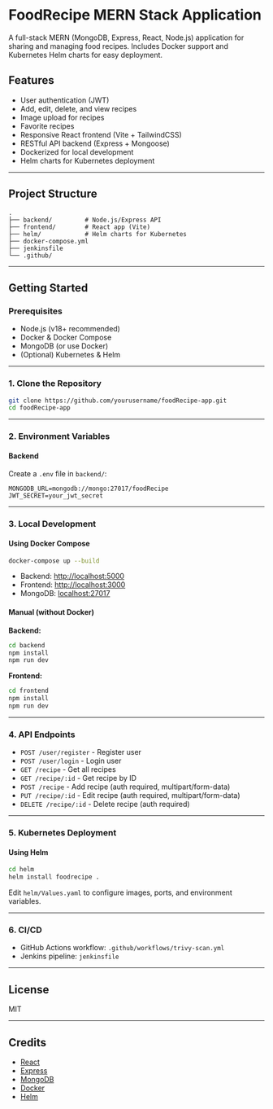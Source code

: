 # FoodRecipe MERN Stack Application

A full-stack MERN (MongoDB, Express, React, Node.js) application for sharing and managing food recipes. Includes Docker support and Kubernetes Helm charts for easy deployment.

## Features

- User authentication (JWT)
- Add, edit, delete, and view recipes
- Image upload for recipes
- Favorite recipes
- Responsive React frontend (Vite + TailwindCSS)
- RESTful API backend (Express + Mongoose)
- Dockerized for local development
- Helm charts for Kubernetes deployment

---

## Project Structure

```
.
├── backend/         # Node.js/Express API
├── frontend/        # React app (Vite)
├── helm/            # Helm charts for Kubernetes
├── docker-compose.yml
├── jenkinsfile
└── .github/
```

---

## Getting Started

### Prerequisites

- Node.js (v18+ recommended)
- Docker & Docker Compose
- MongoDB (or use Docker)
- (Optional) Kubernetes & Helm

---

### 1. Clone the Repository

```sh
git clone https://github.com/yourusername/foodRecipe-app.git
cd foodRecipe-app
```

---

### 2. Environment Variables

#### Backend

Create a `.env` file in `backend/`:

```
MONGODB_URL=mongodb://mongo:27017/foodRecipe
JWT_SECRET=your_jwt_secret
```

---

### 3. Local Development

#### Using Docker Compose

```sh
docker-compose up --build
```

- Backend: [http://localhost:5000](http://localhost:5000)
- Frontend: [http://localhost:3000](http://localhost:3000)
- MongoDB: [localhost:27017](http://localhost:27017)

#### Manual (without Docker)

**Backend:**

```sh
cd backend
npm install
npm run dev
```

**Frontend:**

```sh
cd frontend
npm install
npm run dev
```

---

### 4. API Endpoints

- `POST /user/register` - Register user
- `POST /user/login` - Login user
- `GET /recipe` - Get all recipes
- `GET /recipe/:id` - Get recipe by ID
- `POST /recipe` - Add recipe (auth required, multipart/form-data)
- `PUT /recipe/:id` - Edit recipe (auth required, multipart/form-data)
- `DELETE /recipe/:id` - Delete recipe (auth required)

---

### 5. Kubernetes Deployment

#### Using Helm

```sh
cd helm
helm install foodrecipe .
```

Edit `helm/Values.yaml` to configure images, ports, and environment variables.

---

### 6. CI/CD

- GitHub Actions workflow: `.github/workflows/trivy-scan.yml`
- Jenkins pipeline: `jenkinsfile`

---

## License

MIT

---

## Credits

- [React](https://react.dev/)
- [Express](https://expressjs.com/)
- [MongoDB](https://www.mongodb.com/)
- [Docker](https://www.docker.com/)
- [Helm](https://helm.sh/)

